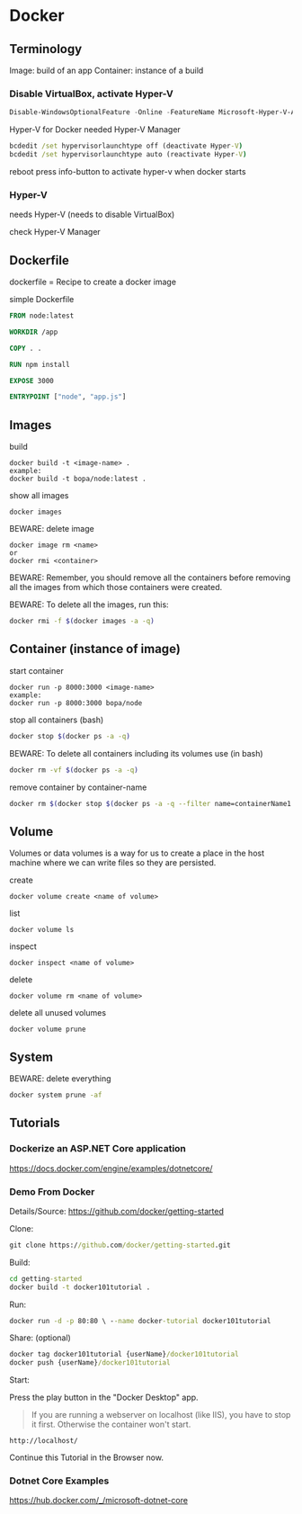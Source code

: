 # Docker

## Terminology

Image: build of an app
Container: instance of a build

### Disable VirtualBox, activate Hyper-V

```powershell
Disable-WindowsOptionalFeature -Online -FeatureName Microsoft-Hyper-V-All
```

Hyper-V for Docker needed
Hyper-V Manager

```cmd
bcdedit /set hypervisorlaunchtype off (deactivate Hyper-V)
bcdedit /set hypervisorlaunchtype auto (reactivate Hyper-V)
```

reboot
press info-button to activate hyper-v when docker starts

### Hyper-V

needs Hyper-V (needs to disable VirtualBox)

check Hyper-V Manager

## Dockerfile

dockerfile = Recipe to create a docker image

simple Dockerfile

```dockerfile
FROM node:latest

WORKDIR /app

COPY . .

RUN npm install

EXPOSE 3000

ENTRYPOINT ["node", "app.js"]
```

## Images

build

```dos
docker build -t <image-name> .
example:
docker build -t bopa/node:latest .
```

show all images

```dos
docker images
```

BEWARE: delete image

```dos
docker image rm <name>
or
docker rmi <container>
```

BEWARE: Remember, you should remove all the containers before removing all the images from which those containers were created.

BEWARE: To delete all the images, run this:

```bash
docker rmi -f $(docker images -a -q)
```

## Container (instance of image)

start container

```dos
docker run -p 8000:3000 <image-name>
example:
docker run -p 8000:3000 bopa/node
```

stop all containers (bash)

```bash
docker stop $(docker ps -a -q)
```

BEWARE: To delete all containers including its volumes use (in bash)

```bash
docker rm -vf $(docker ps -a -q)
```

remove container by container-name

```bash
docker rm $(docker stop $(docker ps -a -q --filter name=containerName1 --format="{{.ID}}"))
```

## Volume

Volumes or data volumes is a way for us to create a place in the host machine where we can write files so they are persisted.

create

```dos
docker volume create <name of volume>
```

list

```dos
docker volume ls
```

inspect

```dos
docker inspect <name of volume>
```

delete

```dos
docker volume rm <name of volume>
```

delete all unused volumes

```dos
docker volume prune
```

## System

BEWARE: delete everything

```bash
docker system prune -af
```

## Tutorials

### Dockerize an ASP.NET Core application

https://docs.docker.com/engine/examples/dotnetcore/

### Demo From Docker

Details/Source: https://github.com/docker/getting-started

Clone:

```cmd
git clone https://github.com/docker/getting-started.git
```

Build:

```cmd
cd getting-started
docker build -t docker101tutorial .
```

Run:

```cmd
docker run -d -p 80:80 \ --name docker-tutorial docker101tutorial
```

Share: (optional)

```cmd
docker tag docker101tutorial {userName}/docker101tutorial
docker push {userName}/docker101tutorial
```

Start:

Press the play button in the "Docker Desktop" app.

> If you are running a webserver on localhost (like IIS), you have to stop it first. Otherwise the container won't start.

`http://localhost/`

Continue this Tutorial in the Browser now.

### Dotnet Core Examples

https://hub.docker.com/_/microsoft-dotnet-core
